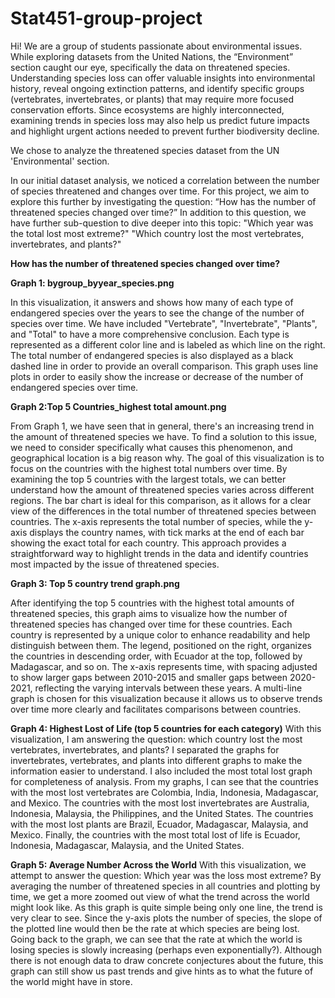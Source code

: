 # Stat451-group-project
Hi! We are a group of students passionate about environmental issues. While exploring datasets from the
United Nations, the “Environment” section caught our eye, specifically the data on threatened species.
Understanding species loss can offer valuable insights into environmental history, reveal ongoing extinction
patterns, and identify specific groups (vertebrates, invertebrates, or plants) that may require more focused
conservation efforts. Since ecosystems are highly interconnected, examining trends in species loss may also
help us predict future impacts and highlight urgent actions needed to prevent further biodiversity decline.

We chose to analyze the threatened species dataset from the UN 'Environmental' section.

In our initial dataset analysis, we noticed a correlation between the number of species threatened and changes
over time. For this project, we aim to explore this further by investigating the question:
“How has the number of threatened species changed over time?”
In addition to this question, we have further sub-question to dive deeper into this topic:
"Which year was the total lost most extreme?"
"Which country lost the most vertebrates, invertebrates, and plants?"

**How has the number of threatened species changed over time?**

**Graph 1: bygroup_byyear_species.png**

In this visualization, it answers and shows how many of each type of endangered species over the years to see the change of the number of species over time. We have included "Vertebrate", "Invertebrate", "Plants", and "Total" to have a more comprehensive conclusion. Each type is represented as a different color line and is labeled as which line on the right. The total number of endangered species is also displayed as a black dashed line in order to provide an overall comparison. This graph uses line plots in order to easily show the increase or decrease of the number of endangered species over time. 

**Graph 2:Top 5 Countries_highest total amount.png**

From Graph 1, we have seen that in general, there's an increasing trend in the amount of threatened species we have. To find a solution to this issue, we need to consider specifically what causes this phenomenon, and geographical location is a big reason why. The goal of this visualization is to focus on the countries with the highest total numbers over time. By examining the top 5 countries with the largest totals, we can better understand how the amount of threatened species varies across different regions. The bar chart is ideal for this comparison, as it allows for a clear view of the differences in the total number of threatened species between countries. The x-axis represents the total number of species, while the y-axis displays the country names, with tick marks at the end of each bar showing the exact total for each country. This approach provides a straightforward way to highlight trends in the data and identify countries most impacted by the issue of threatened species.

**Graph 3: Top 5 country trend graph.png**

After identifying the top 5 countries with the highest total amounts of threatened species, this graph aims to visualize how the number of threatened species has changed over time for these countries. Each country is represented by a unique color to enhance readability and help distinguish between them. The legend, positioned on the right, organizes the countries in descending order, with Ecuador at the top, followed by Madagascar, and so on. The x-axis represents time, with spacing adjusted to show larger gaps between 2010-2015 and smaller gaps between 2020-2021, reflecting the varying intervals between these years. A multi-line graph is chosen for this visualization because it allows us to observe trends over time more clearly and facilitates comparisons between countries.

**Graph 4: Highest Lost of Life (top 5 countries for each category)**
With this visualization, I am answering the question: which country lost the most vertebrates, invertebrates, and plants? I separated the graphs for invertebrates, vertebrates, and plants into different graphs to make the information easier to understand. I also included the most total lost graph for completeness of analysis. From my graphs, I can see that the countries with the most lost vertebrates are Colombia, India, Indonesia, Madagascar, and Mexico. The countries with the most lost invertebrates are Australia, Indonesia, Malaysia, the Philippines, and the United States. The countries with the most lost plants are Brazil, Ecuador, Madagascar, Malaysia, and Mexico. Finally, the countries with the most total lost of life is Ecuador, Indonesia, Madagascar, Malaysia, and the United States.

**Graph 5: Average Number Across the World**
With this visualization, we attempt to answer the question: Which year was the loss most extreme? By averaging the number of threatened species in all countries and plotting by time, we get a more zoomed out view of what the trend across the world might look like. As this graph is quite simple being only one line, the trend is very clear to see. Since the y-axis plots the number of species, the slope of the plotted line would then be the rate at which species are being lost. Going back to the graph, we can see that the rate at which the world is losing species is slowly increasing (perhaps even exponentially?). Although there is not enough data to draw concrete conjectures about the future, this graph can still show us past trends and give hints as to what the future of the world might have in store.

